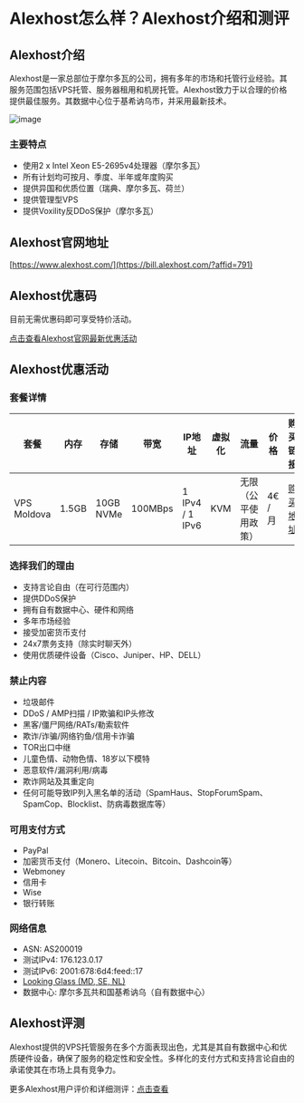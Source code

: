 # Alexhost怎么样？Alexhost介绍和测评

## Alexhost介绍

Alexhost是一家总部位于摩尔多瓦的公司，拥有多年的市场和托管行业经验。其服务范围包括VPS托管、服务器租用和机房托管。Alexhost致力于以合理的价格提供最佳服务。其数据中心位于基希讷乌市，并采用最新技术。

![image](https://github.com/dhmay161982/Alexhost/assets/169743478/1e0805af-870f-44df-a228-c0f3aabda9b4)

### 主要特点
- 使用2 x Intel Xeon E5-2695v4处理器（摩尔多瓦）
- 所有计划均可按月、季度、半年或年度购买
- 提供异国和优质位置（瑞典、摩尔多瓦、荷兰）
- 提供管理型VPS
- 提供Voxility反DDoS保护（摩尔多瓦）

## Alexhost官网地址

[https://www.alexhost.com/](https://bill.alexhost.com/?affid=791)

## Alexhost优惠码

目前无需优惠码即可享受特价活动。

[点击查看Alexhost官网最新优惠活动](https://bill.alexhost.com/?affid=791)

## Alexhost优惠活动

### 套餐详情

| 套餐        | 内存   | 存储      | 带宽       | IP地址       | 虚拟化   | 流量       | 价格       | 购买链接                                                                                   |
|-----------|------|---------|----------|------------|--------|----------|----------|----------------------------------------------------------------------------------------|
| VPS Moldova | 1.5GB | 10GB NVMe | 100MBps  | 1 IPv4 / 1 IPv6 | KVM    | 无限（公平使用政策） | 4€ /月  | [购买地址](https://bill.alexhost.com/?affid=791) |

### 选择我们的理由
- 支持言论自由（在可行范围内）
- 提供DDoS保护
- 拥有自有数据中心、硬件和网络
- 多年市场经验
- 接受加密货币支付
- 24x7票务支持（除实时聊天外）
- 使用优质硬件设备（Cisco、Juniper、HP、DELL）

### 禁止内容
- 垃圾邮件
- DDoS / AMP扫描 / IP欺骗和IP头修改
- 黑客/僵尸网络/RATs/勒索软件
- 欺诈/诈骗/网络钓鱼/信用卡诈骗
- TOR出口中继
- 儿童色情、动物色情、18岁以下模特
- 恶意软件/漏洞利用/病毒
- 欺诈网站及其重定向
- 任何可能导致IP列入黑名单的活动（SpamHaus、StopForumSpam、SpamCop、Blocklist、防病毒数据库等）

### 可用支付方式
- PayPal
- 加密货币支付（Monero、Litecoin、Bitcoin、Dashcoin等）
- Webmoney
- 信用卡
- Wise
- 银行转账

### 网络信息
- ASN: AS200019
- 测试IPv4: 176.123.0.17
- 测试IPv6: 2001:678:6d4:feed::17
- [Looking Glass (MD, SE, NL)](https://lg.alexhost.com/)
- 数据中心: 摩尔多瓦共和国基希讷乌（自有数据中心）

## Alexhost评测

Alexhost提供的VPS托管服务在多个方面表现出色，尤其是其自有数据中心和优质硬件设备，确保了服务的稳定性和安全性。多样化的支付方式和支持言论自由的承诺使其在市场上具有竞争力。

更多Alexhost用户评价和详细测评：[点击查看](https://bill.alexhost.com/?affid=791)
